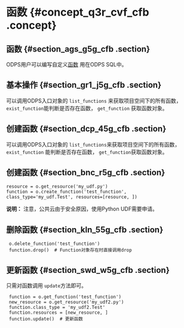 # 函数 {#concept_q3r_cvf_cfb .concept}

## 函数 {#section_ags_g5g_cfb .section}

ODPS用户可以编写自定义[函数](../../../../cn.zh-CN/产品简介/基本概念/函数.md#) 用在ODPS SQL中。

## 基本操作 {#section_gr1_j5g_cfb .section}

可以调用ODPS入口对象的 `list_functions` 来获取项目空间下的所有函数，`exist_function`能判断是否存在函数， `get_function` 获取函数对象。

## 创建函数 {#section_dcp_45g_cfb .section}

可以调用ODPS入口对象的 `list_functions`来获取项目空间下的所有函数，`exist_function` 能判断是否存在函数， `get_function`获取函数对象。

## 创建函数 {#section_bnc_r5g_cfb .section}

```
resource = o.get_resource('my_udf.py')
function = o.create_function('test_function', class_type='my_udf.Test', resources=[resource, ])
```

**说明：** 注意，公共云由于安全原因，使用Python UDF需要申请。

## 删除函数 {#section_kln_55g_cfb .section}

```
 o.delete_function('test_function')
 function.drop()  # Function对象存在时直接调用drop
```

## 更新函数 {#section_swd_w5g_cfb .section}

只需对函数调用 `update`方法即可。

```
 function = o.get_function('test_function')
 new_resource = o.get_resource('my_udf2.py')
 function.class_type = 'my_udf2.Test'
 function.resources = [new_resource, ]
 function.update()  # 更新函数
```

